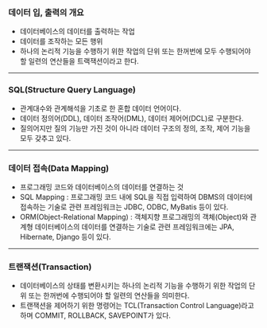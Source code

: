 ### 데이터 입, 출력의 개요

- 데이터베이스의 데이터를 출력하는 작업
- 데이터를 조작하는 모든 행위
- 하나의 논리적 기능을 수행하기 위한 작업의 단위 또는 한꺼번에 모두 수행되어야 할 일련의 연산들을 트랙잭션이라고 한다.

---

### SQL(Structure Query Language)

- 관계대수와 관계해석을 기초로 한 혼합 데이터 언어이다.
- 데이터 정의어(DDL), 데이터 조작어(DML), 데이터 제어어(DCL)로 구분한다.
- 질의어지만 질의 기능만 가진 것이 아니라 데이터 구조의 정의, 조작, 제어 기능을 모두 갖추고 있다.

---

### 데이터 접속(Data Mapping)

- 프로그래밍 코드와 데이터베이스의 데이터를 연결하는 것
- SQL Mapping : 프로그래밍 코드 내에 SQL을 직접 입력하여 DBMS의 데이터에 접속하는 기술로 관련 프레임워크는 JDBC, ODBC, MyBatis 등이 있다.
- ORM(Object-Relational Mapping) : 객체지향 프로그래밍의 객체(Object)와 관계형 데이터베이스의 데이터를 연결하는 기술로 관련 프레임워크에는 JPA, Hibernate, Django 등이 있다.

---

### 트랜잭션(Transaction)

- 데이터베이스의 상태를 변환시키는 하나의 논리적 기능을 수행하기 위한 작업의 단위 또는 한꺼번에 수행되어야 할 일련의 연산들을 의미한다.
- 트랜잭션을 제어하기 위한 명령어는 TCL(Transaction Control Language)라고 하며 COMMIT, ROLLBACK, SAVEPOINT가 있다.
